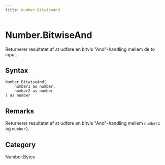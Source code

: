 ```yaml
---
title: Number.BitwiseAnd
---
```


# Number.BitwiseAnd


Returnerer resultatet af at udføre en bitvis &#34;And&#34;-handling mellem de to input.


## Syntax

```powerquery
Number.BitwiseAnd(
    number1 as number,
    number2 as number
) as number
```


## Remarks

Returnerer resultatet af at udføre en bitvis "And"-handling mellem <code>number1</code> og <code>number2</code>.



## Category
Number.Bytes
